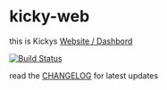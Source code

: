 # kicky-web
this is Kickys [Website / Dashbord](https://kicky-home.herokuapp.com/)

[![Build Status](https://travis-ci.org/mjkatgithub/kicky-web.svg?branch=master)](https://travis-ci.org/mjkatgithub/kicky-web)

read the [CHANGELOG](https://github.com/mjkatgithub/kicky-web/blob/master/CHANGELOG.md) for latest updates
